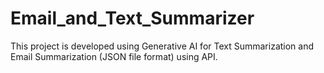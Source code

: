 # Email_and_Text_Summarizer
This project is developed using Generative AI for Text Summarization and Email Summarization (JSON file format) using API. 
